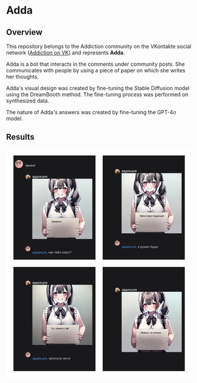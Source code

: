 # Adda
## Overview
This repository belongs to the Addiction community on the VKontakte social network ([Addiction on VK](https://vk.com/addiktsiya)) and represents **Adda**.

Adda is a bot that interacts in the comments under community posts. She communicates with people by using a piece of paper on which she writes her thoughts.  

Adda's visual design was created by fine-tuning the Stable Diffusion model using the DreamBooth method. The fine-tuning process was performed on synthesized data.

The nature of Adda's answers was created by fine-tuning the GPT-4o model.
## Results
![](Results/results.png)
